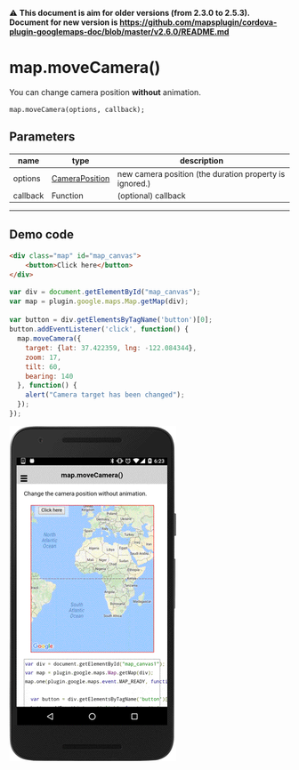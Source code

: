 :warning: **This document is aim for older versions (from 2.3.0 to 2.5.3).
Document for new version is https://github.com/mapsplugin/cordova-plugin-googlemaps-doc/blob/master/v2.6.0/README.md**

# map.moveCamera()

You can change camera position **without** animation.

```
map.moveCamera(options, callback);
```

## Parameters

name     | type                                             | description
---------|--------------------------------------------------|----------------------
options  | [CameraPosition](../../CameraPosition/README.md) | new camera position (the duration property is ignored.)
callback | Function                                         | (optional) callback
-----------------------------------------------------------------------------------

## Demo code

```html
<div class="map" id="map_canvas">
    <button>Click here</button>
</div>
```

```js
var div = document.getElementById("map_canvas");
var map = plugin.google.maps.Map.getMap(div);

var button = div.getElementsByTagName('button')[0];
button.addEventListener('click', function() {
  map.moveCamera({
    target: {lat: 37.422359, lng: -122.084344},
    zoom: 17,
    tilt: 60,
    bearing: 140
  }, function() {
    alert("Camera target has been changed");
  });
});

```

![](image.gif)
